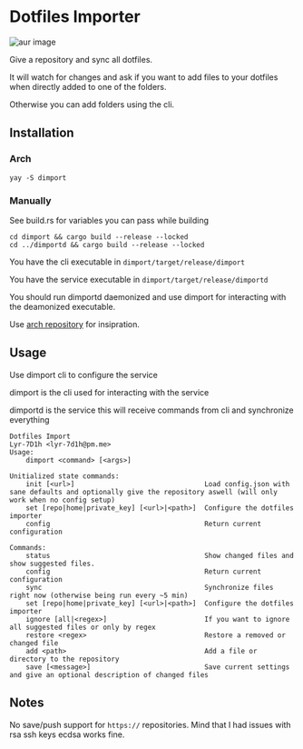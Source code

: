 # Dotfiles Importer

![aur image](https://img.shields.io/aur/version/dimport)

Give a repository and sync all dotfiles.

It will watch for changes and ask if you want to add files to your dotfiles when directly added to one of the folders.

Otherwise you can add folders using the cli.

## Installation

### Arch

```
yay -S dimport
```

### Manually

See build.rs for variables you can pass while building

```
cd dimport && cargo build --release --locked
cd ../dimportd && cargo build --release --locked
```

You have the cli executable in `dimport/target/release/dimport`

You have the service executable in `dimport/target/release/dimportd`

You should run dimportd daemonized and use dimport for interacting with the deamonized executable.

Use [arch repository](https://aur.archlinux.org/cgit/aur.git/tree/?h=dimport) for insipration.

## Usage

Use dimport cli to configure the service

dimport is the cli used for interacting with the service

dimportd is the service this will receive commands from cli and synchronize everything

```
Dotfiles Import
Lyr-7D1h <lyr-7d1h@pm.me>
Usage:
    dimport <command> [<args>]

Unitialized state commands:
    init [<url>]                                Load config.json with sane defaults and optionally give the repository aswell (will only work when no config setup)
    set [repo|home|private_key] [<url>|<path>]  Configure the dotfiles importer
    config                                      Return current configuration

Commands:
    status                                      Show changed files and show suggested files.
    config                                      Return current configuration
    sync                                        Synchronize files right now (otherwise being run every ~5 min)
    set [repo|home|private_key] [<url>|<path>]  Configure the dotfiles importer
    ignore [all|<regex>]                        If you want to ignore all suggested files or only by regex
    restore <regex>                             Restore a removed or changed file
    add <path>                                  Add a file or directory to the repository
    save [<message>]                            Save current settings and give an optional description of changed files
```

## Notes

No save/push support for `https://` repositories.
Mind that I had issues with rsa ssh keys ecdsa works fine.
